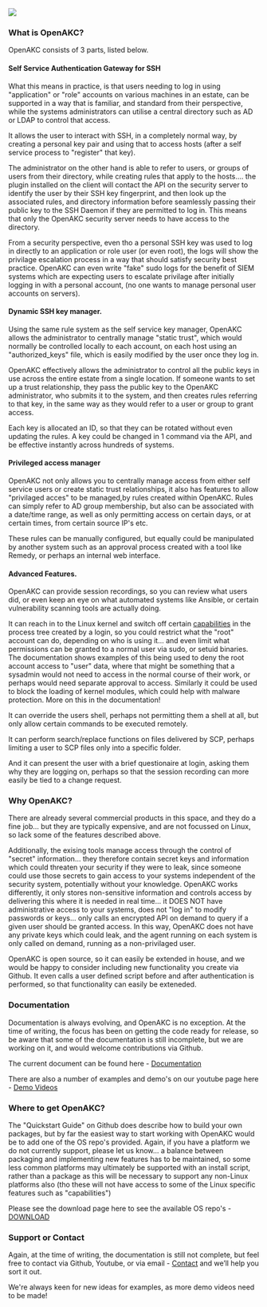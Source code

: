 
<img src="https://raw.githubusercontent.com/netlore/OpenAKC/master/docs/resources/AKCKeys-short.jpg">


### What is OpenAKC?

OpenAKC consists of 3 parts, listed below.

#### Self Service Authentication Gateway for SSH

What this means in practice, is that users needing to log in using "application" or "role" accounts on various machines in an estate, can be supported in a way that is familiar, and standard from their perspective, while the systems administrators can utilise a central directory such as AD or LDAP to control that access.

It allows the user to interact with SSH, in a completely normal way, by creating a personal key pair and using that to access hosts (after a self service process to "register" that key).

The administrator on the other hand is able to refer to users, or groups of users from their directory, while creating rules that apply to the hosts.... the plugin installed on the client will contact the API on the security server to identify the user by their SSH key fingerprint, and then look up the associated rules, and directory information before seamlessly passing their public key to the SSH Daemon if they are permitted to log in.  This means that only the OpenAKC security server needs to have access to the directory.

From a security perspective, even tho a personal SSH key was used to log in directly to an application or role user (or even root), the logs will show the privilage escalation process in a way that should satisfy security best practice. OpenAKC can even write "fake" sudo logs for the benefit of SIEM systems which are expecting users to escalate privilage after initially logging in with a personal account, (no one wants to manage personal user accounts on servers).

#### Dynamic SSH key manager.

Using the same rule system as the self service key manager, OpenAKC allows the administrator to centrally manage "static trust", which would normally be controlled locally to each account, on each host using an "authorized_keys" file, which is easily modified by the user once they log in.

OpenAKC effectively allows the administrator to control all the public keys in use across the entire estate from a single location.  If someone wants to set up a trust relationship, they pass the public key to the OpenAKC administrator, who submits it to the system, and then creates rules referring to that key, in the same way as they would refer to a user or group to grant access.

Each key is allocated an ID, so that they can be rotated without even updating the rules.  A key could be changed in 1 command via the API, and be effective instantly across hundreds of systems.

#### Privileged access manager

OpenAKC not only allows you to centrally manage access from either self service users or create static trust relationships, it also has features to allow "privilaged acces" to be managed,by rules created within OpenAKC.  Rules can simply refer to AD group membership, but also can be associated with a date/time range, as well as only permitting access on certain days, or at certain times, from certain source IP's etc.

These rules can be manually configured, but equally could be manipulated by another system such as an approval process created with a tool like Remedy, or perhaps an internal web interface.

#### Advanced Features.

OpenAKC can provide session recordings, so you can review what users did, or even keep an eye on what automated systems like Ansible, or certain vulnerability scanning tools are actually doing.

It can reach in to the Linux kernel and switch off certain [capabilities](https://man7.org/linux/man-pages/man7/capabilities.7.html) in the process tree created by a login, so you could restrict what the "root" account can do, depending on who is using it... and even limit what permissions can be granted to a normal user via sudo, or setuid binaries.  The documentation shows examples of this being used to deny the root account access to "user" data, where that might be something that a sysadmin would not need to access in the normal course of their work, or perhaps would need separate approval to access.  Similarly it could be used to block the loading of kernel modules, which could help with malware protection. More on this in the documentation!

It can override the users shell, perhaps not permitting them a shell at all, but only allow certain commands to be executed remotely.

It can perform search/replace functions on files delivered by SCP, perhaps limiting a user to SCP files only into a specific folder.

And it can present the user with a brief questionaire at login, asking them why they are logging on, perhaps so that the session recording can more easily be tied to a change request.

### Why OpenAKC?

There are already several commercial products in this space, and they do a fine job... but they are typically expensive, and are not focussed on Linux, so lack some of the features described above.

Additionally, the exising tools manage access through the control of "secret" information... they therefore contain secret keys and information which could threaten your security if they were to leak, since someone could use those secrets to gain access to your systems independent of the security system, potentially without your knowledge.  OpenAKC works differently, it only stores non-sensitive information and controls access by delivering this where it is needed in real time... it DOES NOT have administrative access to your systems, does not "log in" to modify passwords or keys... only calls an encrypted API on demand to query if a given user should be granted access.  In this way, OpenAKC does not have any private keys which could leak, and the agent running on each system is only called on demand, running as a non-privilaged user.

OpenAKC is open source, so it can easily be extended in house, and we would be happy to consider including new functionality you create via Github.  It even calls a user defined script before and after authentication is performed, so that functionality can easily be exteneded.

### Documentation

Documentation is always evolving, and OpenAKC is no exception.  At the time of writing, the focus has been on getting the code ready for release, so be aware that some of the documentation is still incomplete, but we are working on it, and would welcome contributions via Github.

The current document can be found here - [Documentation](https://github.com/netlore/OpenAKC/raw/master/docs/OpenAKC_Admin_Guide.pdf)

There are also a number of examples and demo's on our youtube page here - [Demo Videos](https://www.youtube.com/channel/UCI1hoep-rTNVggG25jHkbiA)

### Where to get OpenAKC?

The "Quickstart Guide" on Github does describe how to build your own packages, but by far the easiest way to start working with OpenAKC would be to add one of the OS repo's provided.  Again, if you have a platform we do not currently support, please let us know... a balance between packaging and implementing new features has to be maintained, so some less common platforms may ultimately be supported with an install script, rather than a package as this will be necessary to support any non-Linux platforms also (tho these will not have access to some of the Linux specific features such as "capabilities")

Please see the download page here to see the available OS repo's - [DOWNLOAD](https://netlore.github.io/OpenAKC/download/)

### Support or Contact

Again, at the time of writing, the documentation is still not complete, but feel free to contact via Github, Youtube, or via email - [Contact](mailto:james@fsck.co.uk?subject=[OpenAKC]%20Contact%20Form%20Query) and we’ll help you sort it out.

We're always keen for new ideas for examples, as more demo videos need to be made!
